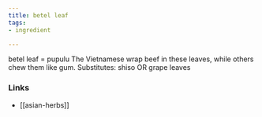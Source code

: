 ```yaml
---
title: betel leaf
tags:
- ingredient

---
```

betel leaf = pupulu The Vietnamese wrap beef in these leaves, while others chew them like gum. Substitutes: shiso OR grape leaves

### Links

* [[asian-herbs]]
